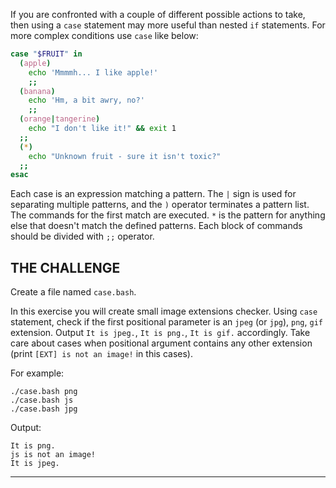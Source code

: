 If you are confronted with a couple of different possible actions to take, then using a `case` statement may more useful than nested `if` statements. For more complex conditions use `case` like below:

```bash
case "$FRUIT" in
  (apple)
    echo 'Mmmmh... I like apple!'
    ;;
  (banana)
    echo 'Hm, a bit awry, no?'
    ;;
  (orange|tangerine)
    echo "I don't like it!" && exit 1
  ;;
  (*)
    echo "Unknown fruit - sure it isn't toxic?"
  ;;
esac
```

Each case is an expression matching a pattern. The `|` sign is used for separating multiple patterns, and the `)` operator terminates a pattern list. The commands for the first match are executed. `*` is the pattern for anything else that doesn't match the defined patterns. Each block of commands should be divided with `;;` operator.

## THE CHALLENGE

Create a file named `case.bash`.

In this exercise you will create small image extensions checker. Using `case` statement, check if the first positional parameter is an `jpeg` (or `jpg`), `png`, `gif` extension. Output `It is jpeg.`, `It is png.`, `It is gif.` accordingly. Take care about cases when positional argument contains any other extension (print `[EXT] is not an image!` in this cases).

For example:

    ./case.bash png
    ./case.bash js
    ./case.bash jpg

Output:

    It is png.
    js is not an image!
    It is jpeg.

---
